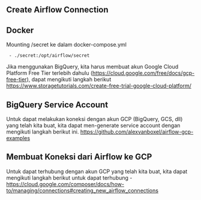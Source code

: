 ## Create Airflow Connection

## Docker
Mounting /secret ke dalam docker-compose.yml

```
 - ./secret:/opt/airflow/secret
```

Jika menggunakan BigQuery, kita harus membuat akun Google Cloud Platform Free Tier terlebih dahulu (https://cloud.google.com/free/docs/gcp-free-tier), dapat mengikuti langkah berikut https://www.storagetutorials.com/create-free-trial-google-cloud-platform/


## BigQuery Service Account

Untuk dapat melakukan koneksi dengan akun GCP (BigQuery, GCS, dll) yang telah kita buat, kita dapat men-generate service account dengan mengikuti langkah berikut ini. https://github.com/alexvanboxel/airflow-gcp-examples


## Membuat Koneksi dari Airflow ke GCP

Untuk dapat terhubung dengan akun GCP yang telah kita buat, kita dapat mengikuti langkah berikut untuk dapat terhubung - https://cloud.google.com/composer/docs/how-to/managing/connections#creating_new_airflow_connections
